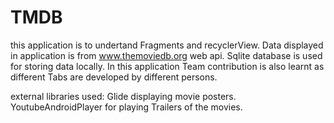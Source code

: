 # TMDB
this application is to undertand Fragments and recyclerView.
Data displayed in application is from  www.themoviedb.org web api.
Sqlite database is used for storing data locally.
In this application Team contribution is also learnt as different Tabs are developed by different persons.

external libraries used:
Glide displaying movie posters.
YoutubeAndroidPlayer for playing Trailers of the movies.
